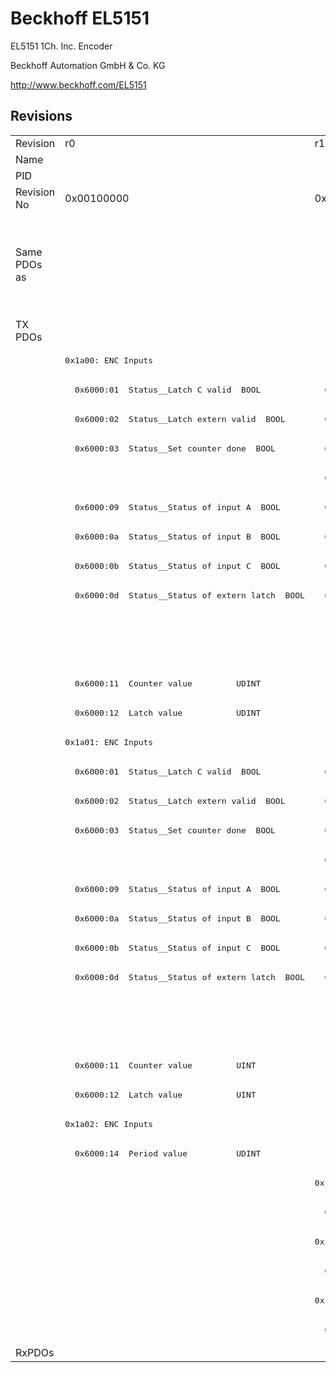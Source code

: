 # Beckhoff EL5151

EL5151 1Ch. Inc. Encoder

Beckhoff Automation GmbH & Co. KG

http://www.beckhoff.com/EL5151

## Revisions
<table>
<tr >
<td>Revision</td>
<td>r0</td>
<td>r1</td>
<td>r2</td>
<td>r3</td>
<td>r4</td>
<td>r5</td>
<td>r6</td>
<td>r7</td>
<td>r8</td>
<td>r9</td>
<td>r10</td>
<td>r11</td>
<td>r9979</td>
</tr>
<tr >
<td>Name</td>
<td colspan=13 align="center">EL5151 1Ch. Inc. Encoder</td>
</tr>
<tr >
<td>PID</td>
<td colspan=13 align="center">0x141f3052</td>
</tr>
<tr >
<td>Revision No</td>
<td>0x00100000</td>
<td>0x00110000</td>
<td>0x00120000</td>
<td>0x00130000</td>
<td>0x00140000</td>
<td>0x00150000</td>
<td>0x00160000</td>
<td>0x00170000</td>
<td>0x00180000</td>
<td>0x00190000</td>
<td>0x001a0000</td>
<td>0x001b0000</td>
<td>0x270b0000</td>
</tr>
<tr >
<td>Same PDOs as</td>
<td></td>
<td colspan=3 align="center"><a href="EL5151-0080">EL5151-0080 r0</a></td>
<td><a href="EL5151-0080">EL5151-0080 r1</a><br/><a href="EL5151-0080">EL5151-0080 r2</a><br/><a href="EL5151-0080">EL5151-0080 r3</a><br/><a href="EL5151-0080">EL5151-0080 r4</a></td>
<td colspan=4 align="center"></td>
<td colspan=2 align="center"><a href="EJ5151">EJ5151 r0</a><br/><a href="EL5151-0080">EL5151-0080 r5</a></td>
<td></td>
<td><a href="EL5101">EL5101 r9979</a><br/><a href="EL5101">EL5101 r9979</a></td>
</tr>
<tr class="txpdo">
<td rowspan=35 valign=top>TX PDOs</td>
<td colspan=12 align="left"><pre></pre></td>
<td><pre>: </pre></td>
<td></td>
</tr>
<tr class="txpdo">
<td colspan=12 align="left"><pre>0x1a00: ENC Inputs</pre></td>
<td><pre></pre></td>
</tr>
<tr class="txpdo">
<td><pre>  0x6000:01  Status__Latch C valid  BOOL</pre></td>
<td colspan=3 align="left"><pre>  0x6000:01  Latch C valid         BOOL</pre></td>
<td colspan=8 align="left"><pre>  0x6000:01  Status__Latch C valid  BOOL</pre></td>
<td><pre></pre></td>
</tr>
<tr class="txpdo">
<td><pre>  0x6000:02  Status__Latch extern valid  BOOL</pre></td>
<td colspan=3 align="left"><pre>  0x6000:02  Latch extern valid    BOOL</pre></td>
<td colspan=8 align="left"><pre>  0x6000:02  Status__Latch extern valid  BOOL</pre></td>
<td><pre></pre></td>
</tr>
<tr class="txpdo">
<td><pre>  0x6000:03  Status__Set counter done  BOOL</pre></td>
<td colspan=3 align="left"><pre>  0x6000:03  Set counter done      BOOL</pre></td>
<td colspan=8 align="left"><pre>  0x6000:03  Status__Set counter done  BOOL</pre></td>
<td><pre></pre></td>
</tr>
<tr class="txpdo">
<td><pre></pre></td>
<td colspan=3 align="left"><pre>  0x6000:08  Extrapolation stall   BOOL</pre></td>
<td colspan=8 align="left"><pre>  0x6000:08  Status__Extrapolation stall  BOOL</pre></td>
<td><pre></pre></td>
</tr>
<tr class="txpdo">
<td><pre>  0x6000:09  Status__Status of input A  BOOL</pre></td>
<td colspan=3 align="left"><pre>  0x6000:09  Status of input A     BOOL</pre></td>
<td colspan=8 align="left"><pre>  0x6000:09  Status__Status of input A  BOOL</pre></td>
<td><pre></pre></td>
</tr>
<tr class="txpdo">
<td><pre>  0x6000:0a  Status__Status of input B  BOOL</pre></td>
<td colspan=3 align="left"><pre>  0x6000:0a  Status of input B     BOOL</pre></td>
<td colspan=8 align="left"><pre>  0x6000:0a  Status__Status of input B  BOOL</pre></td>
<td><pre></pre></td>
</tr>
<tr class="txpdo">
<td><pre>  0x6000:0b  Status__Status of input C  BOOL</pre></td>
<td colspan=3 align="left"><pre>  0x6000:0b  Status of input C     BOOL</pre></td>
<td colspan=8 align="left"><pre>  0x6000:0b  Status__Status of input C  BOOL</pre></td>
<td><pre></pre></td>
</tr>
<tr class="txpdo">
<td><pre>  0x6000:0d  Status__Status of extern latch  BOOL</pre></td>
<td colspan=3 align="left"><pre>  0x6000:0d  Status of extern latch  BOOL</pre></td>
<td colspan=8 align="left"><pre>  0x6000:0d  Status__Status of extern latch  BOOL</pre></td>
<td><pre></pre></td>
</tr>
<tr class="txpdo">
<td colspan=9 align="left"><pre></pre></td>
<td colspan=3 align="left"><pre>  0x6000:0e  Status__Sync error    BOOL</pre></td>
<td><pre></pre></td>
</tr>
<tr class="txpdo">
<td colspan=9 align="left"><pre></pre></td>
<td colspan=3 align="left"><pre>  0x6000:10  Status__TxPDO Toggle  BOOL</pre></td>
<td><pre></pre></td>
</tr>
<tr class="txpdo">
<td colspan=12 align="left"><pre>  0x6000:11  Counter value         UDINT</pre></td>
<td><pre></pre></td>
</tr>
<tr class="txpdo">
<td colspan=12 align="left"><pre>  0x6000:12  Latch value           UDINT</pre></td>
<td><pre></pre></td>
</tr>
<tr class="txpdo">
<td colspan=12 align="left"><pre>0x1a01: ENC Inputs</pre></td>
<td><pre></pre></td>
</tr>
<tr class="txpdo">
<td><pre>  0x6000:01  Status__Latch C valid  BOOL</pre></td>
<td colspan=3 align="left"><pre>  0x6000:01  Latch C valid         BOOL</pre></td>
<td colspan=8 align="left"><pre>  0x6000:01  Status__Latch C valid  BOOL</pre></td>
<td><pre></pre></td>
</tr>
<tr class="txpdo">
<td><pre>  0x6000:02  Status__Latch extern valid  BOOL</pre></td>
<td colspan=3 align="left"><pre>  0x6000:02  Latch extern valid    BOOL</pre></td>
<td colspan=8 align="left"><pre>  0x6000:02  Status__Latch extern valid  BOOL</pre></td>
<td><pre></pre></td>
</tr>
<tr class="txpdo">
<td><pre>  0x6000:03  Status__Set counter done  BOOL</pre></td>
<td colspan=3 align="left"><pre>  0x6000:03  Set counter done      BOOL</pre></td>
<td colspan=8 align="left"><pre>  0x6000:03  Status__Set counter done  BOOL</pre></td>
<td><pre></pre></td>
</tr>
<tr class="txpdo">
<td><pre></pre></td>
<td colspan=3 align="left"><pre>  0x6000:08  Extrapolation stall   BOOL</pre></td>
<td colspan=8 align="left"><pre>  0x6000:08  Status__Extrapolation stall  BOOL</pre></td>
<td><pre></pre></td>
</tr>
<tr class="txpdo">
<td><pre>  0x6000:09  Status__Status of input A  BOOL</pre></td>
<td colspan=3 align="left"><pre>  0x6000:09  Status of input A     BOOL</pre></td>
<td colspan=8 align="left"><pre>  0x6000:09  Status__Status of input A  BOOL</pre></td>
<td><pre></pre></td>
</tr>
<tr class="txpdo">
<td><pre>  0x6000:0a  Status__Status of input B  BOOL</pre></td>
<td colspan=3 align="left"><pre>  0x6000:0a  Status of input B     BOOL</pre></td>
<td colspan=8 align="left"><pre>  0x6000:0a  Status__Status of input B  BOOL</pre></td>
<td><pre></pre></td>
</tr>
<tr class="txpdo">
<td><pre>  0x6000:0b  Status__Status of input C  BOOL</pre></td>
<td colspan=3 align="left"><pre>  0x6000:0b  Status of input C     BOOL</pre></td>
<td colspan=8 align="left"><pre>  0x6000:0b  Status__Status of input C  BOOL</pre></td>
<td><pre></pre></td>
</tr>
<tr class="txpdo">
<td><pre>  0x6000:0d  Status__Status of extern latch  BOOL</pre></td>
<td colspan=3 align="left"><pre>  0x6000:0d  Status of extern latch  BOOL</pre></td>
<td colspan=8 align="left"><pre>  0x6000:0d  Status__Status of extern latch  BOOL</pre></td>
<td><pre></pre></td>
</tr>
<tr class="txpdo">
<td colspan=9 align="left"><pre></pre></td>
<td colspan=3 align="left"><pre>  0x6000:0e  Status__Sync error    BOOL</pre></td>
<td><pre></pre></td>
</tr>
<tr class="txpdo">
<td colspan=9 align="left"><pre></pre></td>
<td colspan=3 align="left"><pre>  0x6000:10  Status__TxPDO Toggle  BOOL</pre></td>
<td><pre></pre></td>
</tr>
<tr class="txpdo">
<td colspan=12 align="left"><pre>  0x6000:11  Counter value         UINT</pre></td>
<td><pre></pre></td>
</tr>
<tr class="txpdo">
<td colspan=12 align="left"><pre>  0x6000:12  Latch value           UINT</pre></td>
<td><pre></pre></td>
</tr>
<tr class="txpdo">
<td colspan=5 align="left"><pre>0x1a02: ENC Inputs</pre></td>
<td colspan=4 align="left"><pre>0x1a02: ENC Inputs 2</pre></td>
<td colspan=3 align="left"><pre>0x1a02: ENC Inputs</pre></td>
<td><pre></pre></td>
</tr>
<tr class="txpdo">
<td colspan=12 align="left"><pre>  0x6000:14  Period value          UDINT</pre></td>
<td><pre></pre></td>
</tr>
<tr class="txpdo">
<td><pre></pre></td>
<td colspan=4 align="left"><pre>0x1a03: ENC Inputs</pre></td>
<td colspan=4 align="left"><pre>0x1a03: ENC Inputs 2</pre></td>
<td colspan=3 align="left"><pre>0x1a03: ENC Inputs</pre></td>
<td><pre></pre></td>
</tr>
<tr class="txpdo">
<td><pre></pre></td>
<td colspan=11 align="left"><pre>  0x6000:13  Frequency value       UDINT</pre></td>
<td><pre></pre></td>
</tr>
<tr class="txpdo">
<td><pre></pre></td>
<td colspan=4 align="left"><pre>0x1a04: ENC Inputs</pre></td>
<td colspan=4 align="left"><pre>0x1a04: ENC Inputs 3</pre></td>
<td colspan=3 align="left"><pre>0x1a04: ENC Inputs</pre></td>
<td><pre></pre></td>
</tr>
<tr class="txpdo">
<td><pre></pre></td>
<td colspan=11 align="left"><pre>  0x6000:16  Timestamp             ULINT</pre></td>
<td><pre></pre></td>
</tr>
<tr class="txpdo">
<td><pre></pre></td>
<td colspan=4 align="left"><pre>0x1a05: ENC Inputs</pre></td>
<td colspan=4 align="left"><pre>0x1a05: ENC Inputs 3</pre></td>
<td colspan=3 align="left"><pre>0x1a05: ENC Inputs</pre></td>
<td><pre></pre></td>
</tr>
<tr class="txpdo">
<td><pre></pre></td>
<td colspan=8 align="left"><pre>  0x6000:16  Timestamp             DWORD</pre></td>
<td colspan=3 align="left"><pre>  0x6000:16  Timestamp             UDINT</pre></td>
<td><pre></pre></td>
</tr>
<tr >
<td>RxPDOs</td>
<td colspan=13 align="left"></td>
</tr>
</table>
